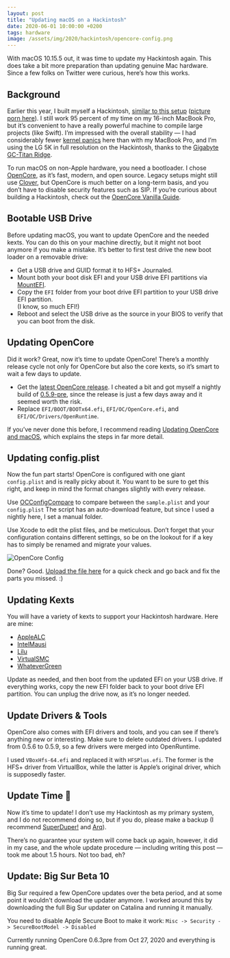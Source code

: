 ```yaml
---
layout: post
title: "Updating macOS on a Hackintosh"
date: 2020-06-01 10:00:00 +0200
tags: hardware
image: /assets/img/2020/hackintosh/opencore-config.png
---
```


With macOS 10.15.5 out, it was time to update my Hackintosh again. This does take a bit more preparation than updating genuine Mac hardware. Since a few folks on Twitter were curious, here’s how this works.

## Background

Earlier this year, I built myself a Hackintosh, [similar to this setup](https://github.com/cmer/gigabyte-z390-aorus-master-hackintosh) ([picture porn here](https://infinitediaries.net/my-2020-hackintosh-hardware-spec/)). I still work 95 percent of my time on my 16-inch MacBook Pro, but it’s convenient to have a really powerful machine to compile large projects (like Swift). I’m impressed with the overall stability — I had considerably fewer [kernel panics](/posts/how-to-macos-core-dump/) here than with my MacBook Pro, and I’m using the LG 5K in full resolution on the Hackintosh, thanks to the [Gigabyte GC-Titan Ridge](https://www.amazon.com/GIGABYTE-GC-Titan-Ridge-Thunderbolt-Component/dp/B07GBZL93X).

To run macOS on non-Apple hardware, you need a bootloader. I chose [OpenCore](https://github.com/acidanthera/OpenCorePkg), as it’s fast, modern, and open source. Legacy setups might still use [Clover](https://github.com/CloverHackyColor/CloverBootloader), but OpenCore is much better on a long-term basis, and you don’t have to disable security features such as SIP. If you’re curious about building a Hackintosh, check out the [OpenCore Vanilla Guide](https://khronokernel-2.gitbook.io/opencore-vanilla-desktop-guide/).

## Bootable USB Drive

Before updating macOS, you want to update OpenCore and the needed kexts. You can do this on your machine directly, but it might not boot anymore if you make a mistake. It’s better to first test drive the new boot loader on a removable drive:

- Get a USB drive and GUID format it to HFS+ Journaled.
- Mount both your boot disk EFI and your USB drive EFI partitions via [MountEFI](https://github.com/corpnewt/MountEFI).
- Copy the `EFI` folder from your boot drive EFI partition to your USB drive EFI partition.\
(I know, so much EFI!)
- Reboot and select the USB drive as the source in your BIOS to verify that you can boot from the disk.

## Updating OpenCore

Did it work? Great, now it’s time to update OpenCore! There’s a monthly release cycle not only for OpenCore but also the core kexts, so it’s smart to wait a few days to update.

- Get the [latest OpenCore release](https://github.com/acidanthera/OpenCorePkg/releases). I cheated a bit and got myself a nightly build of [0.5.9-pre](https://github.com/williambj1/OpenCore-Factory/releases), since the release is just a few days away and it seemed worth the risk.
- Replace `EFI/BOOT/BOOTx64.efi`, `EFI/OC/OpenCore.efi`, and `EFI/OC/Drivers/OpenRuntime`.

If you’ve never done this before, I recommend reading [Updating OpenCore and macOS](https://dortania.github.io/OpenCore-Desktop-Guide/post-install/update.html), which explains the steps in far more detail. 

## Updating config.plist

Now the fun part starts! OpenCore is configured with one giant `config.plist` and is really picky about it. You want to be sure to get this right, and keep in mind the format changes slightly with every release.

Use [OCConfigCompare](https://github.com/corpnewt/OCConfigCompare) to compare between the `sample.plist` and your `config.plist` The script has an auto-download feature, but since I used a nightly here, I set a manual folder.

Use Xcode to edit the plist files, and be meticulous. Don’t forget that your configuration contains different settings, so be on the lookout for if a key has to simply be renamed and migrate your values. 

![OpenCore Config](/assets/img/2020/hackintosh/opencore-config.png)

Done? Good. [Upload the file here](https://opencore.slowgeek.com/) for a quick check and go back and fix the parts you missed. :)

## Updating Kexts

You will have a variety of kexts to support your Hackintosh hardware. Here are mine:

- [AppleALC](https://github.com/acidanthera/applealc/releases)
- [IntelMausi](https://github.com/acidanthera/intelmausi/releases)
- [Lilu](https://github.com/acidanthera/lilu/releases)
- [VirtualSMC](https://github.com/acidanthera/virtualsmc/releases)
- [WhateverGreen](https://github.com/acidanthera/whatevergreen/releases)

Update as needed, and then boot from the updated EFI on your USB drive. If everything works, copy the new EFI folder back to your boot drive EFI partition. You can unplug the drive now, as it’s no longer needed.

## Update Drivers & Tools

OpenCore also comes with EFI drivers and tools, and you can see if there’s anything new or interesting. Make sure to delete outdated drivers. I updated from 0.5.6 to 0.5.9, so a few drivers were merged into OpenRuntime.

I used `VBoxHfs-64.efi` and replaced it with `HFSPlus.efi`. The former is the HFS+ driver from VirtualBox, while the latter is Apple’s original driver, which is supposedly faster.

## Update Time 🥁

Now it’s time to update! I don’t use my Hackintosh as my primary system, and I do not recommend doing so, but if you do, please make a backup (I recommend [SuperDuper!](https://www.shirt-pocket.com/SuperDuper/SuperDuperDescription.html) and [Arq](https://www.arqbackup.com/)).

There’s no guarantee your system will come back up again, however, it did in my case, and the whole update procedure — including writing this post — took me about 1.5 hours. Not too bad, eh?

## Update: Big Sur Beta 10

Big Sur required a few OpenCore updates over the beta period, and at some point it wouldn't download the updater anymore. I worked around this by downloading the full Big Sur updater on Catalina and running it manually.

You need to disable Apple Secure Boot to make it work:
`Misc -> Security -> SecureBootModel -> Disabled`

Currently running OpenCore 0.6.3pre from Oct 27, 2020 and everything is running great.

